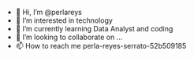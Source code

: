 - 👋 Hi, I’m @perlareys
- 👀 I’m interested in technology
- 🌱 I’m currently learning Data Analyst and coding
- 💞️ I’m looking to collaborate on ...
- 📫 How to reach me  perla-reyes-serrato-52b509185

<!---
perlareys/perlareys is a ✨ special ✨ repository because its `README.md` (this file) appears on your GitHub profile.
You can click the Preview link to take a look at your changes.
--->
